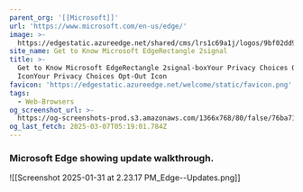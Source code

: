 ```yaml
---
parent_org: '[[Microsoft]]'
url: 'https://www.microsoft.com/en-us/edge/'
image: >-
  https://edgestatic.azureedge.net/shared/cms/lrs1c69a1j/logos/9bf02dd94ea34924aa15548eef82ed24-png-w231.webp
site_name: Get to Know Microsoft EdgeRectangle 2signal
title: >-
  Get to Know Microsoft EdgeRectangle 2signal-boxYour Privacy Choices Opt-Out
  IconYour Privacy Choices Opt-Out Icon
favicon: 'https://edgestatic.azureedge.net/welcome/static/favicon.png'
tags:
  - Web-Browsers
og_screenshot_url: >-
  https://og-screenshots-prod.s3.amazonaws.com/1366x768/80/false/76ba71ece8c53c686d8b27f4046552c41a072811cf81cc488e322095c192e981.jpeg
og_last_fetch: 2025-03-07T05:19:01.784Z
---
```

### Microsoft Edge showing update walkthrough. 
![[Screenshot 2025-01-31 at 2.23.17 PM_Edge--Updates.png]]

